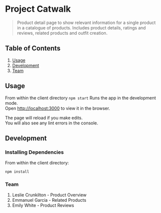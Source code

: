 # Project Catwalk

> Product detail page to show relevant information for a single product in a catalogue of products. Includes product details, ratings and reviews, related products and outfit creation.

## Table of Contents

1. [Usage](#Usage)
1. [Development](#development)
1. [Team](#team)

## Usage

From within the client directory `npm start`
Runs the app in the development mode.<br />
Open [http://localhost:3000](http://localhost:3000) to view it in the browser.

The page will reload if you make edits.<br />
You will also see any lint errors in the console.

## Development

### Installing Dependencies

From within the client directory:

```sh
npm install
```
### Team
1. Leslie Crunkilton - Product Overview
1. Emmanuel Garcia - Related Products
1. Emily White - Product Reviews